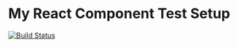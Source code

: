 # My React Component Test Setup

[![Build Status](https://travis-ci.org/chrisoverstreet/minimal-react-webpackl-babel-setup.svg?branch=master)](https://travis-ci.org/chrisoverstreet/minimial-react-webpack-babel-setup)
